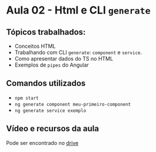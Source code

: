 # Aula 02 - Html e CLI `generate`

## Tópicos trabalhados:

- Conceitos HTML
- Trabalhando com CLI `generate`: `component` e `service`. 
- Como apresentar dados do TS no HTML
- Exemplos de `pipes` do Angular

## Comandos utilizados

- `npm start`
- `ng generate component meu-primeiro-component`
- `ng generate service exemplo`

## Vídeo e recursos da aula

Pode ser encontrado no [drive](https://drive.google.com/drive/folders/13DHh8VwrBOso6aMUGJ2fMKR269uBq7Ww)
